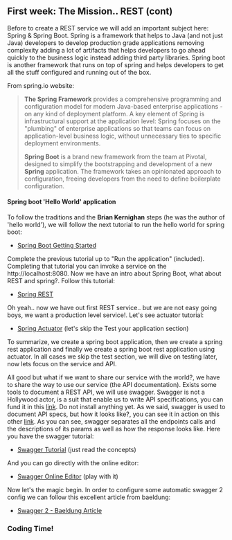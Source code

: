 ## First week: The Mission.. REST (cont)
Before to create a REST service we will add an important subject here: Spring & Spring Boot. Spring is a framework that helps to Java (and not just Java) developers to develop production grade applications removing complexity adding a lot of artifacts that helps developers to go ahead quickly to the business logic instead adding third party libraries. Spring boot is another framework that runs on top of spring and helps developers to get all the stuff configured and running out of the box.

From spring.io website:
>**The Spring Framework** provides a comprehensive programming and configuration model for modern Java-based enterprise applications - on any kind of deployment platform.
>A key element of Spring is infrastructural support at the application level: Spring focuses on the "plumbing" of enterprise applications so that teams can focus on application-level business logic, without unnecessary ties to specific deployment environments.
>
>**Spring Boot** is a brand new framework from the team at Pivotal, designed to simplify the bootstrapping and development of a new **Spring** application. The framework takes an opinionated approach to configuration, freeing developers from the need to define boilerplate configuration.

#### Spring boot 'Hello World' application
To follow the traditions and the **Brian Kernighan** steps (he was the author of 'hello world'), we will follow the next tutorial to run the hello world for spring boot:

- [Spring Boot Getting Started](https://spring.io/guides/gs/spring-boot/)

Complete the previous tutorial up to "Run the application" (included). Completing that tutorial you can invoke a service on the http://localhost:8080. Now we have an intro about Spring Boot, what about REST and spring?. Follow this tutorial:

- [Spring REST](https://spring.io/guides/gs/rest-service/)

Oh yeah.. now we have out first REST service.. but we are not easy going boys, we want a production level service!. Let's see actuator tutorial:

- [Spring Actuator](https://spring.io/guides/gs/actuator-service/) (let's skip the Test your application section)

To summarize, we create a spring boot application, then we create a spring rest application and finally we create a spring boot rest application using actuator. In all cases we skip the test section, we will dive on testing later, now lets focus on the service and API.

All good but what if we want to share our service with the world?, we have to share the way to use our service (the API documentation). Exists some tools to document a REST API, we will use swagger. Swagger is not a Hollywood actor, is a suit that enable us to write API specifications, you can fund it in this [link](https://swagger.io/). Do not install anything yet. As we said, swagger is used to document API specs, but how it looks like?, you can see it in action on this other [link](https://petstore.swagger.io). As you can see, swagger separates all the endpoints calls and the descriptions of its params as well as how the response looks like. Here you have the swagger tutorial:

- [Swagger Tutorial](https://swagger.io/tools/open-source/getting-started/) (just read the concepts)

And you can go directly with the online editor:

- [Swagger Online Editor](http://editor.swagger.io) (play with it)

Now let's the magic begin. In order to configure some automatic swagger 2 config we can follow this excellent article from baeldung:

- [Swagger 2 - Baeldung Article](https://www.baeldung.com/swagger-2-documentation-for-spring-rest-api)

### Coding Time!